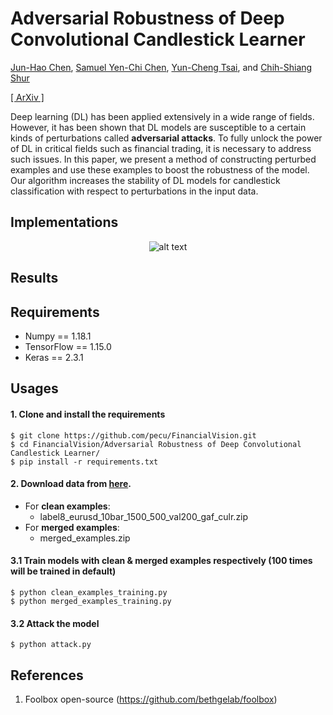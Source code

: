 # Adversarial Robustness of Deep Convolutional Candlestick Learner

[Jun-Hao Chen](o1r2g3a4n5i6z7e8@gmail.com), [Samuel Yen-Chi Chen](ycchen1989@gmail.com), [Yun-Cheng Tsai](pecu610@gmail.com), and [Chih-Shiang Shur](aaa123848@gmail.com)    
    
[[ ArXiv ]](https://arxiv.org/abs/2006.03686)

Deep learning (DL) has been applied extensively in a wide range of fields. However, it has been shown that DL models are susceptible to a certain kinds of perturbations called **adversarial attacks**. To fully unlock the power of DL in critical fields such as financial trading, it is necessary to address such issues. In this paper, we present a method of constructing perturbed examples and use these examples to boost the robustness of the model. Our algorithm increases the stability of DL models for candlestick classification with respect to perturbations in the input
data.
    

## Implementations
<p align="center">
  <img src="https://i.imgur.com/idN1awP.jpg" alt="alt text">
<p>

## Results


## Requirements
* Numpy == 1.18.1
* TensorFlow == 1.15.0
* Keras == 2.3.1

## Usages
#### 1. Clone and install the requirements    
    $ git clone https://github.com/pecu/FinancialVision.git
    $ cd FinancialVision/Adversarial Robustness of Deep Convolutional Candlestick Learner/
    $ pip install -r requirements.txt
#### 2. Download data from [here](https://drive.google.com/drive/folders/1hbA3EaMrf9CZBgU6VqQcAseBHuEuQgi-?fbclid=IwAR1dqeY7Q4DCYsdTGBWopDb3W4o6-ixCzRKlUNslHMZjQKuYg_JOHeWxRJs).
- For **clean examples**:
    - label8_eurusd_10bar_1500_500_val200_gaf_culr.zip
- For **merged examples**:
    - merged_examples.zip
#### 3.1 Train models with clean & merged examples respectively (100 times will be trained in default)
    $ python clean_examples_training.py
    $ python merged_examples_training.py
#### 3.2 Attack the model     
    $ python attack.py

## References
1. Foolbox open-source (<https://github.com/bethgelab/foolbox>)
